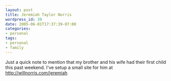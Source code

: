```yaml
---
layout: post
title: Jeremiah Taylor Norris
wordpress_id: 39
date: 2005-06-01T17:37:39-07:00
categories:
- personal
tags:
- personal
- family
---
```

Just a quick note to mention that my brother and his wife had their first child this past weekend.  I've setup a small
site for him at <http://willnorris.com/jeremiah>
